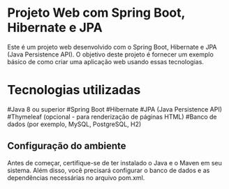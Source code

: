 <h1>Projeto Web com Spring Boot, Hibernate e JPA</h1>
<p>Este é um projeto web desenvolvido com o Spring Boot, Hibernate e JPA (Java Persistence API). O objetivo deste projeto é fornecer um exemplo básico de como criar uma aplicação web usando essas tecnologias.</p>


<h1>Tecnologias utilizadas</h1>
#Java 8 ou superior
#Spring Boot
#Hibernate
#JPA (Java Persistence API)
#Thymeleaf (opcional - para renderização de páginas HTML)
#Banco de dados (por exemplo, MySQL, PostgreSQL, H2)

<h2>Configuração do ambiente</h2>
Antes de começar, certifique-se de ter instalado o Java e o Maven em seu sistema. Além disso, você precisará configurar o banco de dados e as dependências necessárias no arquivo pom.xml.
